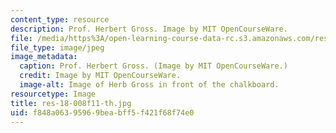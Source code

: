 ```yaml
---
content_type: resource
description: Prof. Herbert Gross. Image by MIT OpenCourseWare.
file: /media/https%3A/open-learning-course-data-rc.s3.amazonaws.com/res-18-008-calculus-revisited-complex-variables-differential-equations-and-linear-algebra-fall-2011/f848a06395969beabff5f421f68f74e0_res-18-008f11-th.jpg
file_type: image/jpeg
image_metadata:
  caption: Prof. Herbert Gross. (Image by MIT OpenCourseWare.)
  credit: Image by MIT OpenCourseWare.
  image-alt: Image of Herb Gross in front of the chalkboard.
resourcetype: Image
title: res-18-008f11-th.jpg
uid: f848a063-9596-9bea-bff5-f421f68f74e0
---
```

